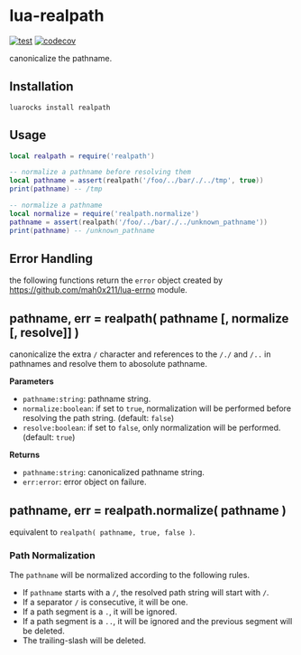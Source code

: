 # lua-realpath

[![test](https://github.com/mah0x211/lua-realpath/actions/workflows/test.yml/badge.svg)](https://github.com/mah0x211/lua-realpath/actions/workflows/test.yml)
[![codecov](https://codecov.io/gh/mah0x211/lua-realpath/branch/master/graph/badge.svg)](https://codecov.io/gh/mah0x211/lua-realpath)

canonicalize the pathname.


## Installation

```
luarocks install realpath
```

## Usage

```lua
local realpath = require('realpath')

-- normalize a pathname before resolving them
local pathname = assert(realpath('/foo/../bar/./../tmp', true))
print(pathname) -- /tmp

-- normalize a pathname
local normalize = require('realpath.normalize')
pathname = assert(realpath('/foo/../bar/./../unknown_pathname'))
print(pathname) -- /unknown_pathname
```


## Error Handling

the following functions return the `error` object created by https://github.com/mah0x211/lua-errno module.


## pathname, err = realpath( pathname [, normalize [, resolve]] )

canonicalize the extra `/` character and references to the `/./` and `/..` in pathnames and resolve them to abosolute pathname.

**Parameters**

- `pathname:string`: pathname string.
- `normalize:boolean`: if set to `true`, normalization will be performed before resolving the path string. (default: `false`)
- `resolve:boolean`: if set to `false`, only normalization will be performed. (default: `true`)

**Returns**

- `pathname:string`: canonicalized pathname string.
- `err:error`: error object on failure.


## pathname, err = realpath.normalize( pathname )

equivalent to `realpath( pathname, true, false )`.


### Path Normalization

The `pathname` will be normalized according to the following rules.

- If `pathname` starts with a `/`, the resolved path string will start with `/`.
- If a separator `/` is consecutive, it will be one.
- If a path segment is a `.`, it will be ignored.
- If a path segment is a `..`, it will be ignored and the previous segment will be deleted.
- The trailing-slash will be deleted.
